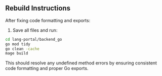 ## Rebuild Instructions

After fixing code formatting and exports:

1. Save all files and run:
```bash
cd lang-portal/backend_go
go mod tidy
go clean -cache
mage build
```

This should resolve any undefined method errors by ensuring consistent code formatting and proper Go exports.